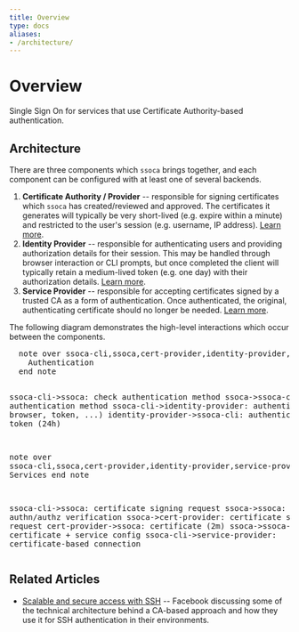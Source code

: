 ```yaml
---
title: Overview
type: docs
aliases:
- /architecture/
---
```


# Overview

Single Sign On for services that use Certificate Authority-based authentication.


## Architecture

There are three components which `ssoca` brings together, and each component can be configured with at least one of several backends.

1. **Certificate Authority / Provider** -- responsible for signing certificates which `ssoca` has created/reviewed and approved. The certificates it generates will typically be very short-lived (e.g. expire within a minute) and restricted to the user's session (e.g. username, IP address). [Learn more](certauth).
1. **Identity Provider** -- responsible for authenticating users and providing authorization details for their session. This may be handled through browser interaction or CLI prompts, but once completed the client will typically retain a medium-lived token (e.g. one day) with their authorization details. [Learn more](auth/authn).
1. **Service Provider** -- responsible for accepting certificates signed by a trusted CA as a form of authentication. Once authenticated, the original, authenticating certificate should no longer be needed. [Learn more](service).

The following diagram demonstrates the high-level interactions which occur between the components.

<div class="wsd" wsd_style="roundgreen"><pre>
  note over ssoca-cli,ssoca,cert-provider,identity-provider,service-provider
    Authentication
  end note

  ssoca-cli->ssoca: check authentication method
  ssoca->ssoca-cli: authentication method
  ssoca-cli->identity-provider: authenticate (via browser, token, ...)
  identity-provider->ssoca-cli: authentication token (24h)

  note over ssoca-cli,ssoca,cert-provider,identity-provider,service-provider
    Services
  end note

  ssoca-cli->ssoca: certificate signing request
  ssoca->ssoca: authn/authz verification
  ssoca->cert-provider: certificate signing request
  cert-provider->ssoca: certificate (2m)
  ssoca->ssoca-cli: certificate + service config
  ssoca-cli->service-provider: certificate-based connection
</pre></div>

<script type="text/javascript" src="https://www.websequencediagrams.com/service.js"></script>


## Related Articles

 * [Scalable and secure access with SSH](https://code.fb.com/security/scalable-and-secure-access-with-ssh/) -- Facebook discussing some of the technical architecture behind a CA-based approach and how they use it for SSH authentication in their environments.

